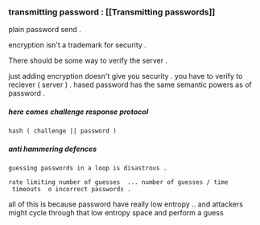 ### transmitting password : [[Transmitting passwords]]

plain password send . 

encryption isn't a trademark for security  . 

There should be some way to verify the server .

just adding encryption doesn't give you security . you have to verify to reciever ( server )  . hased password has the same semantic powers as of password .


##### here comes  challenge response protocol 
	hash ( challenge || password )

##### anti hammering defences 

`guessing passwords in a loop is disastrous . `


    rate limiting number of guesses  ... number of guesses / time
     timeouts  o incorrect passwords . 


all of this is because password have really low entropy .. and attackers might cycle through that low entropy space and perform a guess